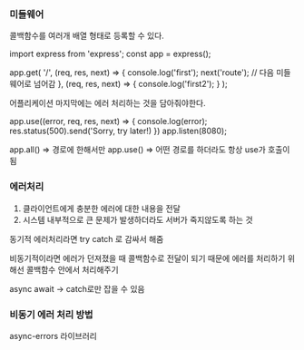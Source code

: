 ### 미들웨어

콜백함수를 여러개 배열 형태로 등록할 수 있다.

import express from 'express';
const app = express();

app.get(
'/',
(req, res, next) => {
console.log('first');
next('route'); // 다음 미들웨어로 넘어감
},
(req, res, next) => {
console.log('first2');
}
);

어플리케이션 마지막에는 에러 처리하는 것을 담아줘야한다.

app.use((error, req, res, next) => {
console.log(error);
res.status(500).send('Sorry, try later!)
})
app.listen(8080);

app.all() => 경로에 한해서만
app.use() => 어떤 경로를 하더라도 항상 use가 호출이 됨

### 에러처리

1. 클라이언트에게 충분한 에러에 대한 내용을 전달
2. 시스템 내부적으로 큰 문제가 발생하더라도 서버가 죽지않도록 하는 것

동기적 에러처리라면 try catch 로 감싸서 해줌

비동기적이라면 에러가 던져졌을 때 콜백함수로 전달이 되기 때문에 에러를 처리하기 위해선 콜백함수 안에서 처리해주기

async await -> catch로만 잡을 수 있음

### 비동기 에러 처리 방법

async-errors 라이브러리
